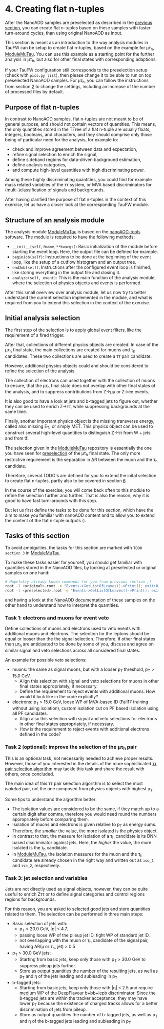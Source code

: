 # 4. Creating flat n-tuples

After the NanoAOD samples are preselected as described in the [previous section](preselection.md), you can create flat n-tuples based on these samples
with faster turn-around cycles, than using original NanoAOD as input.

This section is meant as an introduction to the way analysis modules in TauFW can be setup to create flat n-tuples, based on the example for &mu;&tau;<sub>h</sub>,
[ModuleMuTau](../../PicoProducer/python/analysis/CMSDAS2020/ModuleMuTau.py). You can use this example as a starting point for the further analysis in &mu;&tau;<sub>h</sub>, but also
for other final states with corresponding adaptions.

If your TauFW configuration still corresponds to the preselection setup (check with `pico.py list`), then please change it to be able to run on top preselected NanoAOD samples.
For &mu;&tau;<sub>h</sub>, you can follow the instructions from section [2](configuration.md#configuration-done-once-per-desired-change) to change the settings,
including an increase of the number of processed files by default.

## Purpose of flat n-tuples

In contrast to NanoAOD samples, flat n-tuples are not meant to be of general purpose, and should not contain vectors of quantities.
This means, the only quantities stored in the TTree of a flat n-tuple are usually
floats, integers, booleans, and characters, and they should comprise only those being of particular need for the analysis, for example to:

+ check and improve agreement between data and expectation,
+ refine signal selection to enrich the signal,
+ define sideband regions for data-driven background estimation,
+ define analysis categories,
+ and compute high-level quantities with high discriminating power.

Among these highly discriminating quantities, you could find for example mass related variables of the &tau;&tau; system,
or MVA based discriminators for (multi-)classification of signals and backgrounds.

After having clarified the purpose of flat n-tuples in the context of this exercise, let us have a closer look at the corresponding TauFW module.

## Structure of an analysis module

The analysis module [ModuleMuTau](../../PicoProducer/python/analysis/CMSDAS2020/ModuleMuTau.py) is based on the [nanoAOD-tools](https://github.com/cms-nanoAOD/nanoAOD-tools) software.
The module is required to have the following methods:

+ `__init__(self,fname,**kwargs)`: Basic initialization of the module before starting the event loop. Here, the output file can be defined for example.
+ `beginJob(self)`: Instructions to be done at the beginning of the event loop, like the setup of a cutflow histogram and an output tree.
+ `endJob(self)`: Instructions after the configured event loop is finished, like storing everything in the output file and closing it.
+ `analyze(self, event)`: This is the main function of the analysis module, where the selection of physics objects and events is performed.

After this small overview over analysis module, let us now try to better understand the current selection implemented in the module, and what is
required from you to extend this selection in the context of the exercise.

## Initial analysis selection

The first step of the selection is to apply global event filters, like the requirement of a fired trigger.

After that, collections of different physics objects are created. In case of the &mu;&tau;<sub>h</sub> final state, the main collections are created for muons and &tau;<sub>h</sub> candidates.
These two collections are used to create a &tau;&tau; pair candidate.

However, additional physics objects could and should be considered to refine the selection of the analysis.

The collection of electrons can used together with the collection of muons to ensure, that the &mu;&tau;<sub>h</sub> final state does not overlap with other final states of the analysis, and to suppress
contributions from Z&rarr;&mu;&mu; or Z&rarr;ee events.

It is also good to have a look at jets and b-tagged jets to figure out, whether they can be used to enrich Z&rarr;&tau;&tau;, while suppressing backgrounds at the same time.

Finally, another important physics object is the missing transverse energy, called also missing E<sub>T</sub>, or simply MET. This physics object can be used to construct several
high-level quantities to distinguish Z&rarr;&tau;&tau; from W + jets and from tt&#773;.

The selection given in the [ModuleMuTau](../../PicoProducer/python/analysis/CMSDAS2020/ModuleMuTau.py) repository is essentially the one you have seen for [preselection](preselection.md)
of the &mu;&tau;<sub>h</sub> final state. The only more restrictive requirement is the separation in &Delta;R between the muon and the &tau;<sub>h</sub> candidate.

Therefore, several TODO&apos;s are defined for you to extend the inital selection to create flat n-tuples, partly also to be covered in section [6](refine_ztautau.md).

In the course of the exercise, you will come back often to this module to refine the selection further and further. That is also the reason, why it is good to have fast turn-arounds with this step.

But let us first define the tasks to be done for this section, which have the aim to make you familiar with nanoAOD content and to allow you to extend the content of the flat n-tuple outputs :).

## Tasks of this section

To avoid ambiguities, the tasks for this section are marked with `TODO section 3` in [ModuleMuTau](../../PicoProducer/python/analysis/CMSDAS2020/ModuleMuTau.py).

To make these tasks easier for yourself, you should get familiar with quantities stored in the NanoAOD files, by looking at preselected or original samples on one hand:

```sh
# Hopefully already known commands for you from previous section ;)
root -l <original>.root -e "Events->GetListOfLeaves()->Print(); exit(0)" | sort -V > original_content.txt
root -l <preselected>.root -e "Events->GetListOfLeaves()->Print(); exit(0)" | sort -V > preselected_content.txt
```

and having a look at the [NanoAOD documentation](https://cms-nanoaod-integration.web.cern.ch/integration/master-106X/mc102X_doc.html) of these samples on the other hand to understand how
to interpret the quantities.

### Task 1: electrons and muons for event veto

Define collections of muons and electrons used to veto events with additional muons and electrons. The selection for the leptons should be equal or looser than the
the signal selection. Therefore, if other final states than &mu;&tau;<sub>h</sub> are anticipated to be done by some of you, discuss and agree on similar signal and veto selections across
all considered final states.

An example for possible veto selections:

+ muons: the same as signal muons, but with a looser p<sub>T</sub> threshold, p<sub>T</sub> > 15.0 GeV.
  + Align this selection with signal and veto selections for muons in other final states appropriately, if necessary.
  + Define the requirement to reject events with additional muons. How would it look like in the code explicitly?
+ electrons: p<sub>T</sub> > 15.0 GeV, loose WP of MVA-based ID (Fall17 training without using isolation), custom isolation cut on PF based isolation using all PF candidates.
  + Align also this selection with signal and veto selections for electrons in other final states appropriately, if necessary.
  + How is the requirement to reject events with additional electrons defined in the code?

### Task 2 (optional): improve the selection of the &mu;&tau;<sub>h</sub> pair

This is an optional task, not necessarily needed to achieve proper results. However, those of you interested in the details of the more sophisticated
[&tau;&tau; pair selection algorithm](https://twiki.cern.ch/twiki/bin/view/CMS/HiggsToTauTauWorking2017#Pair_Selection_Algorithm) may tackle this task and share
the result with others, once concluded.

The main idea of this &tau;&tau; pair selection algorithm is to select the most *isolated* pair, not the one composed from physics objects with highest p<sub>T</sub>.

Some tips to understand the algorithm better:

+ The isolation values are considered to be the same, if they match up to a certain digit after comma, therefore you would need round the numbers appropriately before comparing them.
+ Isolation of muons and electrons is given relative to p<sub>T</sub> as energy sums. Therefore, the *smaller* the value, the more isolated is the physics object.
+ In contrast to that, the measure for isolation of a &tau;<sub>h</sub> candidate is its DNN based discriminator against jets. Here, the *higher* the value, the more isolated is the
&tau;<sub>h</sub> candidate.
+ In [ModuleMuTau](../../PicoProducer/python/analysis/CMSDAS2020/ModuleMuTau.py), the isolation measures for the muon and the &tau;<sub>h</sub> candidate are already chosen in the right
way and written out as `iso_1` and `iso_2`, respectively.

### Task 3: jet selection and variables

Jets are not directly used as signal objects, however, they can be quite useful to enrich Z&tau;&tau; or to define signal categories and control regions regions for backgrounds.

For this reason, you are asked to selected good jets and store quantities related to them. The selection can be performed in three main steps:

+ Basic selection of jets with:
  + p<sub>T</sub> > 20.0 GeV, |&eta;| < 4.7,
  + passing loose WP of the pileup jet ID, tight WP of standard jet ID,
  + not overlapping with the muon or &tau;<sub>h</sub> candidate of the signal pair, having &Delta;R(&mu; or &tau;<sub>h</sub>, jet) > 0.5 
+ p<sub>T</sub> > 30.0 GeV jets:
  + Starting from basic jets, keep only those with p<sub>T</sub> > 30.0 GeV to suppress pileup jets further.
  + Store as output quantities the number of the resulting jets, as well as p<sub>T</sub> and &eta; of the jets leading and subleading in p<sub>T</sub>
+ b-tagged jets:
  + Starting from basic jets, keep only those with |&eta;| < 2.5 and require [medium WP](https://twiki.cern.ch/twiki/bin/viewauth/CMS/BtagRecommendation102X#Supported_Algorithms_and_Operati)
of the DeepFlavour b+bb+lepb discriminator. Since the b-tagged jets are within the tracker acceptance, they may have lower p<sub>T</sub> because the existence of charged tracks allows for
a better discrimination of jets from pileup.
  + Store as output quantities the number of b-tagged jets, as well as p<sub>T</sub> and &eta; of the b-tagged jets leading and subleading in p<sub>T</sub>
